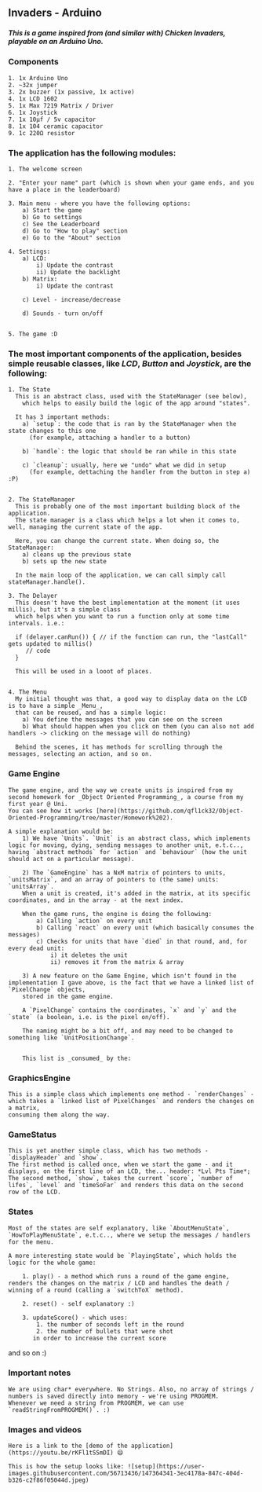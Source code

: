 ## Invaders - Arduino

##### This is a game inspired from (and similar with) Chicken Invaders, playable on an Arduino Uno.

### Components
    1. 1x Arduino Uno
    2. ~32x jumper
    3. 2x buzzer (1x passive, 1x active)
    4. 1x LCD 1602
    5. 1x Max 7219 Matrix / Driver
    6. 1x Joystick
    7. 1x 10µf / 5v capacitor
    8. 1x 104 ceramic capacitor
    9. 1c 220Ω resistor 

### The application has the following modules:

    1. The welcome screen

    2. "Enter your name" part (which is shown when your game ends, and you have a place in the leaderboard)

    3. Main menu - where you have the following options:
        a) Start the game
        b) Go to settings
        c) See the Leaderboard
        d) Go to "How to play" section
        e) Go to the "About" section

    4. Settings:
        a) LCD:
            i) Update the contrast
            ii) Update the backlight
        b) Matrix:
            i) Update the contrast
       
        c) Level - increase/decrease
        
        d) Sounds - turn on/off


    5. The game :D

### The most important components of the application, besides simple reusable classes, like _LCD_, _Button_ and _Joystick_, are the following:

    1. The State
      This is an abstract class, used with the StateManager (see below),
        which helps to easily build the logic of the app around "states".

      It has 3 important methods:
        a) `setup`: the code that is ran by the StateManager when the state changes to this one
          (for example, attaching a handler to a button)

        b) `handle`: the logic that should be ran while in this state

        c) `cleanup`: usually, here we "undo" what we did in setup
          (for example, dettaching the handler from the button in step a) :P)


    2. The StateManager
      This is probably one of the most important building block of the application.
      The state manager is a class which helps a lot when it comes to, well, managing the current state of the app.
      
      Here, you can change the current state. When doing so, the StateManager:
        a) cleans up the previous state
        b) sets up the new state

      In the main loop of the application, we can call simply call stateManager.handle().

    3. The Delayer
      This doesn't have the best implementation at the moment (it uses millis), but it's a simple class
      which helps when you want to run a function only at some time intervals. i.e.:

      if (delayer.canRun()) { // if the function can run, the "lastCall" gets updated to millis()
         // code
      }

      This will be used in a looot of places.


    4. The Menu
      My initial thought was that, a good way to display data on the LCD is to have a simple _Menu_,
      that can be reused, and has a simple logic:
        a) You define the messages that you can see on the screen
        b) What should happen when you click on them (you can also not add handlers -> clicking on the message will do nothing)

      Behind the scenes, it has methods for scrolling through the messages, selecting an action, and so on.

### Game Engine

    The game engine, and the way we create units is inspired from my second homework for _Object Oriented Programming_, a course from my first year @ Uni.
    You can see how it works [here](https://github.com/qfl1ck32/Object-Oriented-Programming/tree/master/Homework%202).
    
    A simple explanation would be:
        1) We have `Units`. `Unit` is an abstract class, which implements logic for moving, dying, sending messages to another unit, e.t.c.., having `abstract methods` for `action` and `behaviour` (how the unit should act on a particular message).
        
        2) The `GameEngine` has a NxM matrix of pointers to units, `unitsMatrix`, and an array of pointers to (the same) units: `unitsArray`.
        When a unit is created, it's added in the matrix, at its specific coordinates, and in the array - at the next index.
        
        When the game runs, the engine is doing the following:
            a) Calling `action` on every unit
            b) Calling `react` on every unit (which basically consumes the messages)
            c) Checks for units that have `died` in that round, and, for every dead unit:
                i) it deletes the unit
                ii) removes it from the matrix & array
                
        3) A new feature on the Game Engine, which isn't found in the implementation I gave above, is the fact that we have a linked list of `PixelChange` objects,
        stored in the game engine.
        
        A `PixelChange` contains the coordinates, `x` and `y` and the `state` (a boolean, i.e. is the pixel on/off).
        
        The naming might be a bit off, and may need to be changed to something like `UnitPositionChange`.
        
        
        This list is _consumed_ by the:

### GraphicsEngine

    This is a simple class which implements one method - `renderChanges` - which takes a `linked list of PixelChanges` and renders the changes on a matrix,
    consuming them along the way.
    
### GameStatus

    This is yet another simple class, which has two methods - `displayHeader` and `show`.
    The first method is called once, when we start the game - and it displays, on the first line of an LCD, the... header: *Lvl Pts Time*;
    The second method, `show`, takes the current `score`, `number of lifes`, `level` and `timeSoFar` and renders this data on the second row of the LCD.
    
### States

    Most of the states are self explanatory, like `AboutMenuState`, `HowToPlayMenuState`, e.t.c.., where we setup the messages / handlers for the menu.
    
    A more interesting state would be `PlayingState`, which holds the logic for the whole game:
    
        1. play() - a method which runs a round of the game engine, renders the changes on the matrix / LCD and handles the death / winning of a round (calling a `switchToX` method).
        
        2. reset() - self explanatory :)

        3. updateScore() - which uses:
            1. the number of seconds left in the round
            2. the number of bullets that were shot
           in order to increase the current score
           
   and so on :)
    
    
### Important notes

    We are using char* everywhere. No Strings. Also, no array of strings / numbers is saved directly into memory - we're using PROGMEM.
    Whenever we need a string from PROGMEM, we can use `readStringFromPROGMEM()`. :)
    
    
### Images and videos

    Here is a link to the [demo of the application](https://youtu.be/rKFl1tSSmDI) 😄
    
    This is how the setup looks like: ![setup](https://user-images.githubusercontent.com/56713436/147364341-3ec4178a-847c-404d-b326-c2f86f05044d.jpeg)


